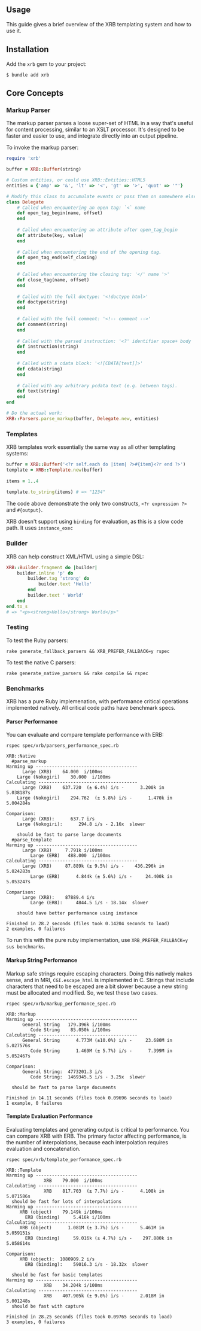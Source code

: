 ## Usage

This guide gives a brief overview of the XRB templating system and how to use it.

## Installation

Add the `xrb` gem to your project:

```shell
$ bundle add xrb
```

## Core Concepts

### Markup Parser

The markup parser parses a loose super-set of HTML in a way that's useful for content processing, similar to an XSLT processor. It's designed to be faster and easier to use, and integrate directly into an output pipeline.

To invoke the markup parser:

``` ruby
require 'xrb'

buffer = XRB::Buffer(string)

# Custom entities, or could use XRB::Entities::HTML5
entities = {'amp' => '&', 'lt' => '<', 'gt' => '>', 'quot' => '"'}

# Modify this class to accumulate events or pass them on somewhere else.
class Delegate
	# Called when encountering an open tag: `<` name
	def open_tag_begin(name, offset)
	end
	
	# Called when encountering an attribute after open_tag_begin
	def attribute(key, value)
	end
	
	# Called when encountering the end of the opening tag.
	def open_tag_end(self_closing)
	end
	
	# Called when encountering the closing tag: '</' name '>'
	def close_tag(name, offset)
	end
	
	# Called with the full doctype: '<!doctype html>'
	def doctype(string)
	end
	
	# Called with the full comment: '<!-- comment -->'
	def comment(string)
	end
	
	# Called with the parsed instruction: '<?' identifier space+ body '?>'
	def instruction(string)
	end
	
	# Called with a cdata block: '<![CDATA[text]]>'
	def cdata(string)
	end
	
	# Called with any arbitrary pcdata text (e.g. between tags).
	def text(string)
	end
end

# Do the actual work:
XRB::Parsers.parse_markup(buffer, Delegate.new, entities)
```

### Templates

XRB templates work essentially the same way as all other templating systems:

``` ruby
buffer = XRB::Buffer('<?r self.each do |item| ?>#{item}<?r end ?>')
template = XRB::Template.new(buffer)
	
items = 1..4
	
template.to_string(items) # => "1234"
```

The code above demonstrate the only two constructs, `<?r expression ?>` and `#{output}`.

XRB doesn't support using `binding` for evaluation, as this is a slow code path. It uses `instance_exec`

### Builder

XRB can help construct XML/HTML using a simple DSL:

``` ruby
XRB::Builder.fragment do |builder|
	builder.inline 'p' do
		builder.tag 'strong' do
			builder.text 'Hello'
		end
		builder.text ' World'
	end
end.to_s
# => "<p><strong>Hello</strong> World</p>"
```

### Testing

To test the Ruby parsers:

    rake generate_fallback_parsers && XRB_PREFER_FALLBACK=y rspec

To test the native C parsers:

    rake generate_native_parsers && rake compile && rspec

### Benchmarks

XRB has a pure Ruby implemenation, with performance critical operations implemented natively. All critical code paths have benchmark specs.

#### Parser Performance

You can evaluate and compare template performance with ERB:

    rspec spec/xrb/parsers_performance_spec.rb
    
    XRB::Native
      #parse_markup
    Warming up --------------------------------------
          Large (XRB)    64.000  i/100ms
        Large (Nokogiri)    30.000  i/100ms
    Calculating -------------------------------------
          Large (XRB)    637.720  (± 6.4%) i/s -      3.200k in   5.038187s
        Large (Nokogiri)    294.762  (± 5.8%) i/s -      1.470k in   5.004284s
    
    Comparison:
          Large (XRB):      637.7 i/s
        Large (Nokogiri):      294.8 i/s - 2.16x  slower
    
        should be fast to parse large documents
      #parse_template
    Warming up --------------------------------------
          Large (XRB)     7.791k i/100ms
             Large (ERB)   488.000  i/100ms
    Calculating -------------------------------------
          Large (XRB)     87.889k (± 9.5%) i/s -    436.296k in   5.024283s
             Large (ERB)      4.844k (± 5.6%) i/s -     24.400k in   5.053247s
    
    Comparison:
          Large (XRB):    87889.4 i/s
             Large (ERB):     4844.5 i/s - 18.14x  slower
    
        should have better performance using instance
    
    Finished in 28.2 seconds (files took 0.14204 seconds to load)
    2 examples, 0 failures

To run this with the pure ruby implementation, use `XRB_PREFER_FALLBACK=y sus benchmarks`.

#### Markup String Performance

Markup safe strings require escaping characters. Doing this natively makes sense, and in MRI, `CGI.escape_html` is implemented in C. Strings that include characters that need to be escaped are a bit slower because a new string must be allocated and modified. So, we test these two cases.

    rspec spec/xrb/markup_performance_spec.rb 
    
    XRB::Markup
    Warming up --------------------------------------
          General String   179.396k i/100ms
             Code String    85.050k i/100ms
    Calculating -------------------------------------
          General String      4.773M (±10.0%) i/s -     23.680M in   5.027576s
             Code String      1.469M (± 5.7%) i/s -      7.399M in   5.052467s
    
    Comparison:
          General String:  4773201.3 i/s
             Code String:  1469345.5 i/s - 3.25x  slower
    
      should be fast to parse large documents
    
    Finished in 14.11 seconds (files took 0.09696 seconds to load)
    1 example, 0 failures

#### Template Evaluation Performance

Evaluating templates and generating output is critical to performance. You can compare XRB with ERB. The primary factor affecting performance, is the number of interpolations, because each interpolation requires evaluation and concatenation.

    rspec spec/xrb/template_performance_spec.rb 
    
    XRB::Template
    Warming up --------------------------------------
                  XRB    79.000  i/100ms
    Calculating -------------------------------------
                  XRB    817.703  (± 7.7%) i/s -      4.108k in   5.071586s
      should be fast for lots of interpolations
    Warming up --------------------------------------
         XRB (object)    79.149k i/100ms
           ERB (binding)     5.416k i/100ms
    Calculating -------------------------------------
         XRB (object)      1.081M (± 3.7%) i/s -      5.461M in   5.059151s
           ERB (binding)     59.016k (± 4.7%) i/s -    297.880k in   5.058614s
    
    Comparison:
         XRB (object):  1080909.2 i/s
           ERB (binding):    59016.3 i/s - 18.32x  slower
    
      should be fast for basic templates
    Warming up --------------------------------------
                  XRB    34.204k i/100ms
    Calculating -------------------------------------
                  XRB    407.905k (± 9.0%) i/s -      2.018M in   5.001248s
      should be fast with capture
    
    Finished in 28.25 seconds (files took 0.09765 seconds to load)
    3 examples, 0 failures
